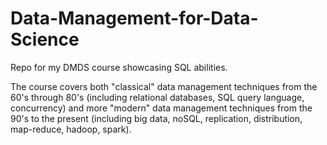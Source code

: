# Data-Management-for-Data-Science

Repo for my DMDS course showcasing SQL abilities.

The course covers both "classical" data management techniques from the 60's through 80's (including relational databases, SQL query language, concurrency) and more "modern" data management techniques from the 90's to the present (including big data, noSQL, replication, distribution, map-reduce, hadoop, spark).
